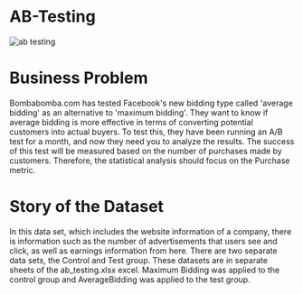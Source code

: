 # AB-Testing
![ab testing](https://user-images.githubusercontent.com/126112467/229075050-085a76e8-f4eb-485b-9100-dfe9e3780091.png)

# Business Problem
Bombabomba.com has tested Facebook's new bidding type called 'average bidding' as an alternative to 'maximum bidding'. They want to know if average bidding is more effective in terms of converting potential customers into actual buyers. To test this, they have been running an A/B test for a month, and now they need you to analyze the results. The success of this test will be measured based on the number of purchases made by customers. Therefore, the statistical analysis should focus on the Purchase metric.

# Story of the Dataset
In this data set, which includes the website information of a company, there is information such as the number of advertisements that users see and click, as well as earnings information from here. There are two separate data sets, the Control and Test group. These datasets are in separate sheets of the ab_testing.xlsx excel. Maximum Bidding was applied to the control group and AverageBidding was applied to the test group.
